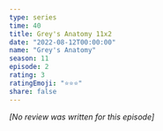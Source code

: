 ```yaml
---
type: series
time: 40
title: Grey's Anatomy 11x2
date: "2022-08-12T00:00:00"
name: "Grey's Anatomy"
season: 11
episode: 2
rating: 3
ratingEmoji: "⭐️⭐️⭐️"
share: false
---
```


_[No review was written for this episode]_
